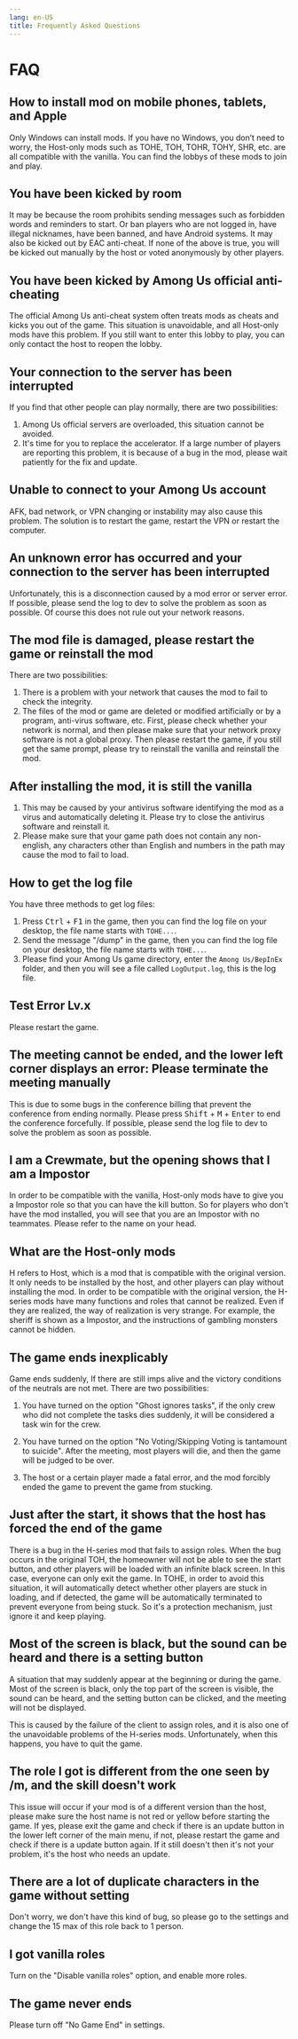 ```yaml
---
lang: en-US
title: Frequently Asked Questions
---
```


# FAQ

## How to install mod on mobile phones, tablets, and Apple

Only Windows can install mods. If you have no Windows, you don’t need to worry, the Host-only mods such as TOHE, TOH, TOHR, TOHY, SHR, etc. are all compatible with the vanilla. You can find the lobbys of these mods to join and play.

## You have been kicked by room

It may be because the room prohibits sending messages such as forbidden words and reminders to start. Or ban players who are not logged in, have illegal nicknames, have been banned, and have Android systems. It may also be kicked out by EAC anti-cheat. If none of the above is true, you will be kicked out manually by the host or voted anonymously by other players.

## You have been kicked by Among Us official anti-cheating

The official Among Us anti-cheat system often treats mods as cheats and kicks you out of the game. This situation is unavoidable, and all Host-only mods have this problem. If you still want to enter this lobby to play, you can only contact the host to reopen the lobby.

## Your connection to the server has been interrupted

If you find that other people can play normally, there are two possibilities:

1. Among Us official servers are overloaded, this situation cannot be avoided.
2. It's time for you to replace the accelerator.
    If a large number of players are reporting this problem, it is because of a bug in the mod, please wait patiently for the fix and update.

## Unable to connect to your Among Us account

AFK, bad network, or VPN changing or instability may also cause this problem. The solution is to restart the game, restart the VPN or restart the computer.

## An unknown error has occurred and your connection to the server has been interrupted

Unfortunately, this is a disconnection caused by a mod error or server error. If possible, please send the log to dev to solve the problem as soon as possible. Of course this does not rule out your network reasons.

## The mod file is damaged, please restart the game or reinstall the mod

There are two possibilities:

1. There is a problem with your network that causes the mod to fail to check the integrity.
2. The files of the mod or game are deleted or modified artificially or by a program, anti-virus software, etc.
    First, please check whether your network is normal, and then please make sure that your network proxy software is not a global proxy. Then please restart the game, if you still get the same prompt, please try to reinstall the vanilla and reinstall the mod.

## After installing the mod, it is still the vanilla

1. This may be caused by your antivirus software identifying the mod as a virus and automatically deleting it. Please try to close the antivirus software and reinstall it.
2. Please make sure that your game path does not contain any non-english, any characters other than English and numbers in the path may cause the mod to fail to load.

## How to get the log file

You have three methods to get log files:

1. Press <kbd>Ctrl</kbd> + <kbd>F1</kbd> in the game, then you can find the log file on your desktop, the file name starts with `TOHE...`.
2. Send the message "/dump" in the game, then you can find the log file on your desktop, the file name starts with `TOHE...`.
3. Please find your Among Us game directory, enter the `Among Us/BepInEx` folder, and then you will see a file called `LogOutput.log`, this is the log file.

## Test Error Lv.x

Please restart the game.

## The meeting cannot be ended, and the lower left corner displays an error: Please terminate the meeting manually

This is due to some bugs in the conference billing that prevent the conference from ending normally. Please press <kbd>Shift</kbd> + <kbd>M</kbd> + <kbd>Enter</kbd> to end the conference forcefully. If possible, please send the log file to dev to solve the problem as soon as possible.

## I am a Crewmate, but the opening shows that I am a Impostor

In order to be compatible with the vanilla, Host-only mods have to give you a Impostor role so that you can have the kill button. So for players who don't have the mod installed, you will see that you are an Impostor with no teammates. Please refer to the name on your head.

## What are the Host-only mods

H refers to Host, which is a mod that is compatible with the original version. It only needs to be installed by the host, and other players can play without installing the mod. In order to be compatible with the original version, the H-series mods have many functions and roles that cannot be realized. Even if they are realized, the way of realization is very strange. For example, the sheriff is shown as a Impostor, and the instructions of gambling monsters cannot be hidden.

## The game ends inexplicably

Game ends suddenly, If there are still imps alive and the victory conditions of the neutrals are not met. There are two possibilities:

1. You have turned on the option "Ghost ignores tasks", if the only crew who did not complete the tasks dies suddenly, it will be considered a task win for the crew.

2. You have turned on the option "No Voting/Skipping Voting is tantamount to suicide". After the meeting, most players will die, and then the game will be judged to be over.

3. The host or a certain player made a fatal error, and the mod forcibly ended the game to prevent the game from stucking.

## Just after the start, it shows that the host has forced the end of the game

There is a bug in the H-series mod that fails to assign roles. When the bug occurs in the original TOH, the homeowner will not be able to see the start button, and other players will be loaded with an infinite black screen. In this case, everyone can only exit the game. In TOHE, in order to avoid this situation, it will automatically detect whether other players are stuck in loading, and if detected, the game will be automatically terminated to prevent everyone from being stuck. So it's a protection mechanism, just ignore it and keep playing.

## Most of the screen is black, but the sound can be heard and there is a setting button

A situation that may suddenly appear at the beginning or during the game. Most of the screen is black, only the top part of the screen is visible, the sound can be heard, and the setting button can be clicked, and the meeting will not be displayed.

This is caused by the failure of the client to assign roles, and it is also one of the unavoidable problems of the H-series mods. Unfortunately, when this happens, you have to quit the game.

## The role I got is different from the one seen by /m, and the skill doesn't work

This issue will occur if your mod is of a different version than the host, please make sure the host name is not red or yellow before starting the game. If yes, please exit the game and check if there is an update button in the lower left corner of the main menu, if not, please restart the game and check if there is a update button again. If it still doesn't then it's not your problem, it's the host who needs an update.

## There are a lot of duplicate characters in the game without setting

Don't worry, we don't have this kind of bug, so please go to the settings and change the 15 max of this role back to 1 person.

## I got vanilla roles

Turn on the "Disable vanilla roles" option, and enable more roles.

## The game never ends

Please turn off "No Game End" in settings.
